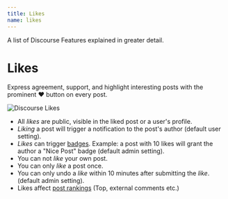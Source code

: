 ```yaml
---
title: Likes
name: likes
---
```


A list of Discourse Features explained in greater detail.

# Likes

Express agreement, support, and highlight interesting posts with the prominent ❤ button on every post.

![Discourse Likes](http://erlend-sh.github.io/images/discourse-likes.png)

- All *likes* are public, visible in the liked post or a user's profile.
- *Liking* a post will trigger a notification to the post's author (default user setting).
- *Likes* can trigger [badges](#). Example: a post with 10 likes will grant the author a "Nice Post" badge (default admin setting).
- You can not *like* your own post.
- You can only *like* a post once.
- You can only undo a *like* within 10 minutes after submitting the *like*. (default admin setting).
- Likes affect [post rankings](#) (Top, external comments etc.)
